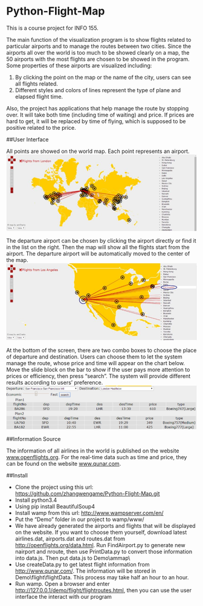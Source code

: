 Python-Flight-Map
=================
This is a course project for INFO 155. 

The main function of the visualization program is to show flights related to particular airports and to manage the routes between two cities. Since the airports all over the world is too much to be showed clearly on a map, the 50 airports with the most flights are chosen to be showed in the program. Some properties of these airports are visualized including:

1. By clicking the point on the map or the name of the city, users can see all flights related.
2. Different styles and colors of lines represent the type of plane and elapsed flight time.

Also, the project has applications that help manage the route by stopping over. It will take both time (including time of waiting) and price. If prices are hard to get, it will be replaced by time of flying, which is supposed to be positive related to the price.

##User Interface

All points are showed on the world map. Each point represents an airport.
![ ](./PIC/1.png)

The departure airport can be chosen by clicking the airport directly or find it in the list on the right. Then the map will show all the flights start from the airport. The departure airport will be automatically moved to the center of the map.
![ ](./PIC/2.png)

At the bottom of the screen, there are two combo boxes to choose the place of departure and destination. Users can choose them to let the system manage the route, whose price and time will appear on the chart below. Move the slide block on the bar to show if the user pays more attention to prices or efficiency, then press “search”. The system will provide different results according to users’ preference.
![ ](./PIC/3.png)

##Information Source

The information of all airlines in the world is published on the website www.openflights.org. 
For the real-time data such as time and price, they can be found on the website www.qunar.com. 

##Install

- Clone the project using this url: https://github.com/zhangwengame/Python-Flight-Map.git
- Install python3.4
- Using pip install BeautifulSoup4
- Install wamp from this url: http://www.wampserver.com/en/
- Put the “Demo” folder in our project to wamp/www/
- We have already generated the airports and flights that will be displayed on the website. If you want to choose them yourself, download latest airlines.dat, airports.dat and routes.dat from http://openflights.org/data.html. Run FindAirport.py to generate new nairport and nroute, then use PrintData.py to convert those information into data.js. Then put data.js to Demo\ammap\
- Use createData.py to get latest flight information from http://www.qunar.com/. The information will be stored in Demo\flight\flightData\. This process may take half an hour to an hour.
- Run wamp. Open a browser and enter http://127.0.0.1/demo/flight/flightroutes.html, then you can use the user interface the interact with our program

